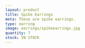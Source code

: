 ```yaml
---
layout: product
title: Spike Earrings
meta: These are spike earrings. 
type: earring
image: earrings/spikeearrings.jpg
quantity: 7
stock: IN STOCK
---
```


